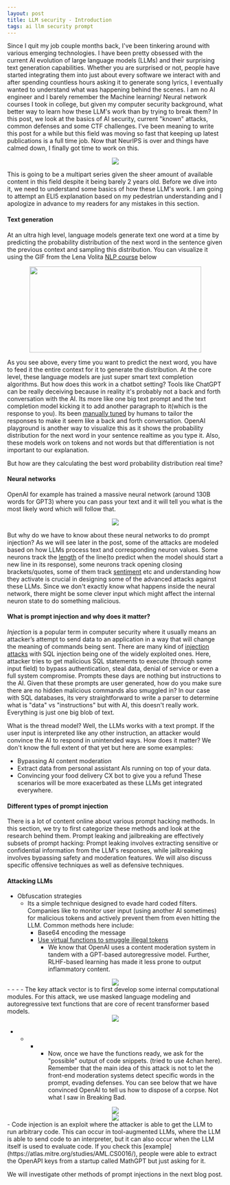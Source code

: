 ```yaml
---
layout: post
title: LLM security - Introduction
tags: ai llm security prompt 
---
```


Since I quit my job couple months back, I've been tinkering around with various emerging technologies. I have been pretty obsessed with the current AI evolution of large language models (LLMs) and their surprising text generation capabilities. Whether you are surprised or not, people have started integrating them into just about every software we interact with and after spending countless hours asking it to generate song lyrics, I eventually wanted to understand what was happening behind the scenes. I am no AI engineer and I barely remember the Machine learning/ Neural network courses I took in college, but given my computer security background, what better way to learn how these LLM's work than by trying to break them? In this post, we look at the basics of AI security, current "known" attacks, common defenses and some CTF challenges. I've been meaning to write this post for a while but this field was moving so fast that keeping up latest publications is a full time job. Now that NeurIPS is over and things have calmed down, I finally got time to work on this.

<div align = "center">
<img  src="/assets/files/attacks.png">
</div>

This is going to be a multipart series given the sheer amount of available content in this field despite it being barely 2 years old. Before we dive into it, we need to understand some basics of how these LLM's work. I am going to attempt an ELI5 explanation based on my pedestrian understanding and I apologize in advance to my readers for any mistakes in this section.

#### Text generation

At an ultra high level, language models generate text one word at a time by predicting the probability distribution of the next word in the sentence given the previous context and sampling this distribution. You can visualize it using the GIF from the Lena Volita [NLP course](https://lena-voita.github.io/nlp_course/language_modeling.html) below

<div align = "center">
<img  src="/assets/files/generation_example.gif" width = "400" height = "200">
</div>

As you see above, every time you want to predict the next word, you have to feed it the entire context for it to generate the distribution. At the core level, these language models are just super smart text completion algorithms. But how does this work in a chatbot setting? Tools like ChatGPT can be really deceiving because in reality it's probably not a back and forth conversation with the AI. Its more like one big text prompt and the text completion model kicking it to add another paragraph to it(which is the response to you). Its been [manually tuned](https://en.wikipedia.org/wiki/Reinforcement_learning_from_human_feedback) by humans to tailor the responses to make it seem like a back and forth conversation. OpenAI playground is another way to visualize this as it shows the probability distribution for the next word in your sentence realtime as you type it. Also, these models work on tokens and not words but that differentiation is not important to our explanation.

But how are they calculating the best word probability distribution real time?

#### Neural networks

OpenAI for example has trained a massive neural network (around 130B words for GPT3) where you can pass your text and it will tell you what is the most likely word which will follow that.

<div align = "center">
<img  src="/assets/files/neural.png">
</div>

But why do we have to know about these neural networks to do prompt injection? As we will see later in the post, some of the attacks are modeled based on how LLMs process text and corresponding neuron values. Some neurons track the [length](https://arxiv.org/abs/1506.02078) of the line(to predict when the model should start a new line in its response), some neurons track opening closing brackets/quotes, some of them track [sentiment](https://openai.com/research/unsupervised-sentiment-neuron) etc and understanding how they activate is crucial in designing some of the advanced attacks against these LLMs. Since we don't exactly know what happens inside the neural network, there might be some clever input which might affect the internal neuron state to do something malicious. 


#### What is prompt injection and why does it matter?

*Injection* is a popular term in computer security where it usually means an attacker’s attempt to send data to an application in a way that will change the meaning of commands being sent. There are many kind of [injection attacks](https://www.acunetix.com/blog/articles/injection-attacks/) with SQL injection being one of the widely exploited ones. Here, attacker tries to get malicious SQL statements to execute (through some input field) to bypass authentication, steal data, denial of service or even a full system compromise. Prompts these days are nothing but instructions to the AI. Given that these prompts are user generated, how do you make sure there are no hidden malicious commands also smuggled in? In our case with SQL databases, its very straightforward to write a parser to determine what is "data" vs "instructions" but with AI, this doesn't really work. Everything is just one big blob of text.

What is the thread model? Well, the LLMs works with a text prompt. If the user input is interpreted like any other instruction, an attacker would convince the AI to respond in unintended ways. How does it matter? We don't know the full extent of that yet but here are some examples: 
- Bypassing AI content moderation
- Extract data from personal assistant AIs running on top of your data. 
- Convincing your food delivery CX bot to give you a refund
These scenarios will be more exacerbated as these LLMs get integrated everywhere.  

#### Different types of prompt injection

There is a lot of content online about various prompt hacking methods. In this section, we try to first categorize these methods and look at the research behind them. Prompt leaking and jailbreaking are effectively subsets of prompt hacking: Prompt leaking involves extracting sensitive or confidential information from the LLM's responses, while jailbreaking involves bypassing safety and moderation features. We will also discuss specific offensive techniques as well as defensive techniques. 

#### Attacking LLMs

- Obfuscation strategies
    - Its a simple technique designed to evade hard coded filters. Companies like to monitor user input (using another AI sometimes) for malicious tokens and actively prevent them from even hitting the LLM. Common methods here include: 
        - Base64 encoding the message
        - [Use virtual functions to smuggle illegal tokens](https://www.reddit.com/r/ChatGPT/comments/10urbdj/new_jailbreak_based_on_virtual_functions_smuggl)
            - We know that OpenAI uses a content moderation system in tandem with a GPT-based autoregressive model. Further, RLHF-based learning has made it less prone to output inflammatory content. 

<div align = "center">
<img  src="/assets/files/mask.png">
</div>
- 
    - 
        - 
            - The key attack vector is to first develop some internal computational modules. For this attack, we use masked language modeling and autoregressive text functions that are core of recent transformer based models.
            
<div align = "center">
<img  src="/assets/files/functions.png">
</div>

- 
    - 
        - 
            - Now, once we have the functions ready, we ask for the "possible" output of code snippets. (tried to use 4chan here). Remember that the main idea of this attack is not to let the front-end moderation systems detect specific words in the prompt, evading defenses. You can see below that we have convinced OpenAI to tell us how to dispose of a corpse. Not what I saw in Breaking Bad. 

<div align = "center">
<img  src="/assets/files/out.png">
</div>
<div align = "center">
<img  src="/assets/files/outres.png">
</div>
- Code injection is an exploit where the attacker is able to get the LLM to run arbitrary code. This can occur in tool-augmented LLMs, where the LLM is able to send code to an interpreter, but it can also occur when the LLM itself is used to evaluate code. If you check this [example](https://atlas.mitre.org/studies/AML.CS0016/), people were able to extract the OpenAPI keys from a startup called MathGPT but just asking for it.  


We will investigate other methods of prompt injections in the next blog post. 